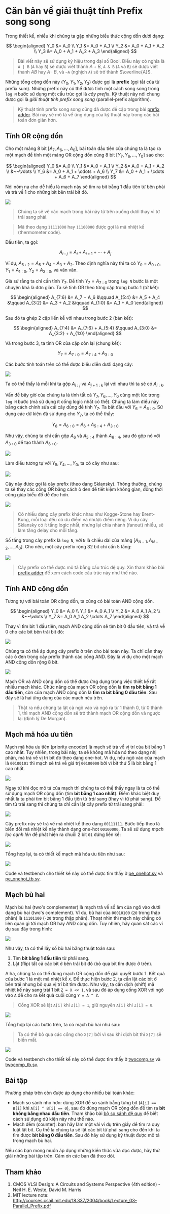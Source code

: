 # Căn bản về giải thuật tính Prefix song song

Trong thiết kế, nhiều khi chúng ta gặp những biểu thức cộng dồn dưới dạng:

$$
\begin{aligned}
Y_0 &= A_0 \\
Y_1 &= A_0 + A_1 \\
Y_2 &= A_0 + A_1 + A_2 \\
Y_3 &= A_0 + A_1 + A_2 + A_3
\end{aligned}
$$

> Bài viết này sẽ sử dụng ký hiệu trong đại số Bool. Điều này có nghĩa là `A | B` (`A` hay `B`) sẽ được viết thành $A + B$,
> `A & B` (`A` và `B`) sẽ được viết thành $AB$ hay $A \cdot B$, và `~A` (nghịch `A`) sẽ trở thành $\overline{A}$.

Những tổng cộng dồn này ($Y_0, Y_1, Y_2, Y_3$) được gọi là **prefix** (gọi tắt của từ prefix sum).
Những prefix này có thể được tính một cách song song trong `log N` bước sử dụng một cấu trúc gọi là *cây prefix*.
Kỹ thuật này nói chung được gọi là *giải thuật tính prefix song song* (parallel-prefix algorithm).

> Kỹ thuật tính prefix song song cũng đã được đề cập trong bài [prefix adder](../PrefixAdder/PrefixAdder.md).
> Bài này sẽ mô tả về ứng dụng của kỹ thuật này trong các bài toán đơn giản hơn.

## Tính OR cộng dồn
Cho một mảng 8 bit $[A_7, A_6, \ldots, A_0]$, bài toán đầu tiên của chúng ta
là tạo ra một mạch để tính một mảng OR cộng dồn cũng 8 bit $[Y_7, Y_6, \ldots, Y_0]$ sao cho:

$$
\begin{aligned}
Y_0 &= A_0 \\
Y_1 &= A_0 + A_1 \\
Y_2 &= A_0 + A_1 + A_2 \\
    &~~\vdots \\
Y_6 &= A_0 + A_1 + \cdots + A_6 \\
Y_7 &= A_0 + A_1 + \cdots + A_6 + A_7
\end{aligned}
$$

Nói nôm na cho dễ hiểu là mạch này sẽ tìm ra bit bằng 1 đầu tiên từ bên phải và
trả về 1 cho những bit bên trái bit đó.

![](figures/PrefixOr.png)

> Chúng ta sẽ vẽ các mạch trong bài này từ trên xuống dưới thay vì từ trái sang phải.

> Mã theo dạng `11111000` hay `11100000` được gọi là mã nhiệt kế (thermometer code).

Đầu tiên, ta gọi:

$$ A_{i:j} = A_i + A_{i+1} + \cdots + A_j $$

Ví dụ, $A_{5:2} = A_5 + A_4 + A_3 + A_2$. Theo định nghĩa này thì ta có $Y_0 = A_{0:0}$, $Y_1 = A_{1:0}$, $Y_2 = A_{2:0}$,
và vân vân.

Giả sử rằng ta chỉ cần tính $Y_7$. Để tính $Y_7 = A_{7:0}$ trong `log N` bước là một chuyện khá là đơn giản.
Ta sẽ tính OR theo từng cặp trong bước 1 (tứ kết):

$$
\begin{aligned}
A_{7:6} &= A_7 + A_6 &\qquad 
A_{5:4} &= A_5 + A_4 &\qquad
A_{3:2} &= A_3 + A_2 &\qquad
A_{1:0} &= A_1 + A_0
\end{aligned}
$$

Sau đó ta ghép 2 cặp liền kề với nhau trong bước 2 (bán kết):

$$
\begin{aligned}
A_{7:4} &= A_{7:6} + A_{5:4} &\qquad
A_{3:0} &= A_{3:2} + A_{1:0}
\end{aligned}
$$

Và trong bước 3, ta tính OR của cặp còn lại (chung kết):

$$
Y_7 = A_{7:0} = A_{7:4} + A_{3:0}
$$

Các bước tính toán trên có thể được biểu diễn dưới dạng cây:

![](figures/OrTree7.png)

Ta có thể thấy là mỗi khi ta gộp $A_{i:j}$ và $A_{j+1:k}$ lại với nhau thì ta sẽ có $A_{i:k}$.

Vấn đề bây giờ của chúng ta là tính tất cả $Y_7, Y_6, \ldots, Y_0$ cùng một lúc trong `log N` bước (mà sử dụng ít cổng logic nhất có thể).
Chúng ta làm điều này bằng cách chỉnh sửa cái cây dùng để tính $Y_7$.
Ta bắt đầu với $Y_6 = A_{6:0}$. Sử dụng các dữ kiện đã sử dụng cho $Y_7$, ta có thể thấy:

$$ Y_6 = A_{6:0} = A_6 + A_{5:4} + A_{3:0} $$

Như vậy, chúng ta chỉ cần gộp $A_6$ và $A_{5:4}$ thành $A_{6:4}$, sau đó gộp nó với $A_{3:0}$ để tạo thành $A_{6:0}$.

![](figures/OrTree6.png)

Làm điều tương tự với $Y_5, Y_4, \ldots, Y_0$, ta có cây như sau:

![](figures/OrTree.png)

Cây này được gọi là cây prefix (theo dạng Sklansky). Thông thường, chúng ta sẽ thay các cổng OR bằng cách ô đen để tiết kiệm không gian,
đồng thời cũng giúp biểu đồ dễ đọc hơn.

![](figures/PrefixTree8.png)

> Có nhiều dạng cây prefix khác nhau như Kogge-Stone hay Brent-Kung, mỗi loại đều có ưu điểm và nhược điểm riêng.
> Ví dụ cây Sklansky có ít tầng logic nhất, nhưng lại chia nhánh (fanout) nhiều, sẽ làm tăng delay cho mỗi tầng.

Số tầng trong cây prefix là `log N`, với `N` là chiều dài của mảng $[A_{N-1}, A_{N-2}, \ldots, A_0]$.
Cho nên, một cây prefix rộng 32 bit chỉ cần 5 tầng:

![](figures/PrefixTree32.png)

> Cây prefix có thể được mô tả bằng cấu trúc đệ quy.
> Xin tham khảo bài [prefix adder](../PrefixAdder/PrefixAdder.md) để xem cách code cấu trúc này như thế nào.

## Tính AND cộng dồn
Tương tự với bài toán OR cộng dồn, ta cũng có bài toán AND cộng dồn.

$$
\begin{aligned}
Y_0 &= A_0 \\
Y_1 &= A_0 A_1 \\
Y_2 &= A_0 A_1 A_2 \\
    &~~\vdots \\
Y_7 &= A_0 A_1 A_2 \cdots A_7
\end{aligned}
$$

Thay vì tìm bit 1 đầu tiên, mạch AND cộng dồn sẽ tìm bit 0 đầu tiên, và trả về 0 cho các bit bên trái bit đó:

![](figures/PrefixAnd.png)

Chúng ta có thể áp dụng cây prefix ở trên cho bài toán này. Ta chỉ cần thay các ô đen trong cây prefix thành các cổng AND.
Đây là ví dụ cho một mạch AND cộng dồn rộng 8 bit.

![](figures/AndTree.png)

Mạch OR và AND cộng dồn có thể được ứng dụng trong việc thiết kế rất nhiều mạch khác.
Chức năng của mạch OR cộng dồn là **tìm ra bit bằng 1 đầu tiên**, còn của mạch AND cộng dồn là **tìm ra bit bằng 0 đầu tiên**.
Sau đây sẽ là hai ứng dụng của các mạch nêu trên.

> Thật ra nếu chúng ta lật cả ngõ vào và ngõ ra từ 1 thành 0, từ 0 thành 1,
> thì mạch AND cộng dồn sẽ trở thành mạch OR cộng dồn và ngược lại (định lý De Morgan).

## Mạch mã hóa ưu tiên
Mạch mã hóa ưu tiên (priority encoder) là mạch sẽ trả về vị trí của bit bằng 1 cao nhất.
Tuy nhiên, trong bài này, ta sẽ không mã hóa nó theo dạng nhị phân, mà trả về vị trí bit đó theo dạng one-hot.
Ví dụ, nếu ngõ vào của mạch là `00100101` thì mạch sẽ trả về giá trị `00100000` bởi vì bit thứ 5 là bit bằng 1 cao nhất.

![](figures/PEOneHot.png)

Ngay từ khi đọc mô tả của mạch thì chúng ta có thể thấy ngay là ta có thể sử dụng mạch OR cộng dồn (tìm **bit bằng 1 cao nhất**).
Điểm khác biệt duy nhất là ta phải tìm bit bằng 1 đầu tiên từ *trái* sang (thay vì từ phải sang).
Để tìm từ trái sang thì chúng ta chỉ cần lật cây prefix từ trái sang phải:

![](figures/OrTreeRev.png)

Cây prefix này sẽ trả về mã nhiệt kế theo dạng `00111111`.
Bước tiếp theo là biến đổi mã nhiệt kế này thành dạng one-hot `00100000`.
Ta sẽ sử dụng *mạch lọc cạnh lên* để phát hiện ra chuỗi 2 bit `01` đứng liền kề:

![](figures/EdgeDetection.png)

Tổng hợp lại, ta có thiết kế mạch mã hóa ưu tiên như sau:

![](figures/PEOneHotAll.png)

Code và testbench cho thiết kế này có thể được tìm thấy ở [pe_onehot.sv](pe_onehot.sv) và [pe_onehot_tb.sv](pe_onehot_tb.sv).

## Mạch bù hai
Mạch bù hai (two's complementer) là mạch trả về số âm của ngõ vào dưới dạng bù hai (two's complement).
Ví dụ, bù hai của `00010100` (`20` trong thập phân) là `11101100` (`-20` trong thập phân).
Thoạt nhìn thì mạch này chẳng có liên quan gì tới mạch OR hay AND cộng dồn.
Tuy nhiên, hãy quan sát các ví dụ sau đây trong hình:

![](figures/TwoComplement.png)

Như vậy, ta có thể lấy số bù hai bằng thuật toán sau:
1. Tìm **bit bằng 1 đầu tiên** từ phải sang.
2. Lật (flip) tất cả các bit ở bên trái bit đó (bỏ qua bit tìm được ở trên).

A ha, chúng ta có thể dùng mạch OR cộng dồn để giải quyết bước 1.
Kết quả của bước 1 là một mã nhiệt kế `X`. Để thực hiện bước 2, ta cần lật các bit ở bên trái nhưng bỏ qua vị trí bit tìm được.
Như vậy, ta cần dịch (shift) mã nhiệt kế này sang trái 1 bit `Z = X << 1`, và sau đó áp dụng cổng XOR với ngõ vào `A` để cho ra kết quả cuối cùng `Y = A ^ Z`.

> Cổng XOR sẽ lật `A[i]` khi `Z[i] = 1`, giữ nguyên `A[i]` khi `Z[i] = 0`.

![](figures/TwoComplementSteps.png)

Tổng hợp lại các bước trên, ta có mạch bù hai như sau:

> Ta có thể bỏ qua các cổng cho `X[7]` bởi vì sau khi dịch bit thì `X[7]` sẽ biến mất.

![](figures/TwoComplementAll.png)

Code và testbench cho thiết kế này có thể được tìm thấy ở [twocomp.sv](twocomp.sv) và [twocomp_tb.sv](twocomp_tb.sv).

## Bài tập

Phương pháp trên còn được áp dụng cho nhiều bài toán khác:
- Mạch so sánh nhỏ hơn: dùng XOR để so sánh bằng từng bit (`A[i] == B[i]` khi `A[i] ^ B[i] == 0`),
sau đó dùng mạch OR cộng dồn để tìm ra **bit không bằng nhau đầu tiên**.
Tham khảo bài [bộ so sánh đệ quy](../RecursiveComparator/RecursiveComparator.md) để biết cách sử dụng dữ kiện này như thế nào.
- Mạch đếm (counter): bạn hãy làm một vài ví dụ trên giấy để tìm ra quy luật lật bit.
Cụ thể là chúng ta sẽ lật các bit từ phải sang cho đến khi ta tìm được **bit bằng 0 đầu tiên**.
Sau đó hãy sử dụng kỹ thuật được mô tả trong mạch bù hai.

Nếu các bạn mong muốn áp dụng những kiến thức vừa đọc được, hãy thử giải những bài tập trên.
Cám ơn các bạn đã theo dõi.

## Tham khảo
1. CMOS VLSI Design: A Circuits and Systems Perspective (4th edition) - Neil H. E. Weste, David M. Harris
2. MIT lecture note: http://courses.csail.mit.edu/18.337/2004/book/Lecture_03-Parallel_Prefix.pdf

